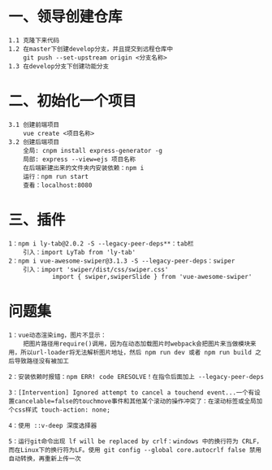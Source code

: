 # 一、领导创建仓库
    1.1 克隆下来代码
    1.2 在master下创建develop分支，并且提交到远程仓库中
        git push --set-upstream origin <分支名称>
    1.3 在develop分支下创建功能分支
# 二、初始化一个项目
    3.1 创建前端项目
        vue create <项目名称>
    3.2 创建后端项目
        全局: cnpm install express-generator -g
        局部: express --view=ejs 项目名称
        在后端新建出来的文件夹内安装依赖：npm i
        运行：npm run start
        查看：localhost:8080

# 三、插件
    1：npm i ly-tab@2.0.2 -S --legacy-peer-deps**：tab栏
        引入：import LyTab from 'ly-tab'
    2：npm i vue-awesome-swiper@3.1.3 -S --legacy-peer-deps：swiper
        引入：import 'swiper/dist/css/swiper.css'
                import { swiper,swiperSlide } from 'vue-awesome-swiper'
# 问题集
    1：vue动态渲染img，图片不显示：
        把图片路径用require()调用，因为在动态加载图片时webpack会把图片来当做模块来用，所以url-loader将无法解析图片地址，然后 npm run dev 或者 npm run build 之后导致路径没有被加工

    2：安装依赖时报错：npm ERR! code ERESOLVE！在指令后面加上 --legacy-peer-deps

    3：[Intervention] Ignored attempt to cancel a touchend event...一个有设置cancelable=false的touchmove事件和其他某个滚动的操作冲突了：在滚动标签或全局加个css样式 touch-action: none;

    4：使用 ::v-deep 深度选择器

    5：运行git命令出现 lf will be replaced by crlf：windows 中的换行符为 CRLF， 而在Linux下的换行符为LF。使用 git config --global core.autocrlf false 禁用自动转换，再重新上传一次